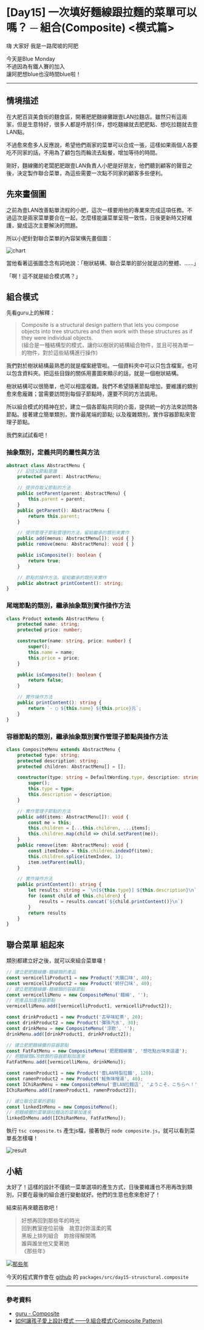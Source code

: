 # [Day15] 一次填好麵線跟拉麵的菜單可以嗎？ ─ 組合(Composite) <模式篇>

嗨 大家好 我是一路爬坡的阿肥   

今天是Blue Monday   
不過因為有鐵人賽的加入   
讓阿肥想blue也沒時間blue啦！   

---

## 情境描述
在大肥百貨美食街的麵食區，開著肥肥麵線攤跟壹LAN拉麵店。雖然只有這兩家，但是生意特好，很多人都是呼朋引伴，想吃麵線就去肥肥點、想吃拉麵就去壹LAN點。

不過愈來愈多人反應說，希望他們兩家的菜單可以合成一張，這樣如果兩個人各要吃不同家的話，不用為了顧包包而輪流去點餐，增加等待的時間。

剛好，麵線攤的老闆肥肥跟壹LAN負責人小肥是好朋友，他們聽到顧客的聲音之後，決定製作聯合菜單，為這些需要一次點不同家的顧客多些便利。

## 先來畫個圖
之前為壹LAN改善點單流程的小肥，這次一樣要用他的專業來完成這項任務。不過這次是兩家菜單要合在一起，怎麼樣能讓菜單呈現一致性，日後更新時又好維護，變成這次主要解決的問題。

所以小肥針對聯合菜單的內容架構先畫個圖：

![chart](https://i.imgur.com/hcDYgmI.png)

當他看著這張圖念念有詞地說：「樹狀結構、聯合菜單的部分就是店的整體、......」

「啊！這不就是組合模式嗎？」

## 組合模式
先看guru上的解釋：
> Composite is a structural design pattern that lets you compose objects into tree structures and then work with these structures as if they were individual objects.   
(組合是一種結構型的模式，讓你以樹狀的結構組合物件，並且可視為單一的物件，對於這些結構進行操作)

我們對於樹狀結構最熟悉的就是檔案總管啦。一個資料夾中可以只包含檔案，也可以包含資料夾。把這些目錄的關係用畫圖來顯示的話，就是一個樹狀結構。

樹狀結構可以很簡單，也可以相當複雜。我們不希望隨著節點增加，要維護的類別愈來愈龐雜；當需要訪問到每個子節點時，還要不同的方法調用。

所以組合模式的精神在於，建立一個各節點共同的介面，提供統一的方法來訪問各節點。接著建立簡單類別，實作最尾端的節點; 以及複雜類別，實作容器節點來管理子節點。

我們來試試看吧！

### 抽象類別，定義共同的屬性與方法
```typescript
abstract class AbstractMenu {
    // 記住父節點是誰
    protected parent: AbstractMenu;

    // 提供存取父節點的方法
    public setParent(parent: AbstractMenu) {
        this.parent = parent;
    }
    public getParent(): AbstractMenu {
        return this.parent;
    }

    // 提供管理子節點管理的方法，留給繼承的類別來實作
    public add(menus: AbstractMenu[]): void { }
    public remove(menu: AbstractMenu): void { }

    public isComposite(): boolean {
        return true;
    }

    // 節點的操作方法，留給繼承的類別來實作
    public abstract printContent(): string;
}
```

### 尾端節點的類別，繼承抽象類別實作操作方法
```typescript
class Product extends AbstractMenu {
    protected name: string;
    protected price: number;

    constructor(name: string, price: number) {
        super();
        this.name = name;
        this.price = price;
    }

    public isComposite(): boolean {
        return false;
    }

    // 實作操作方法
    public printContent(): string {
        return `- ▢ ${this.name} ${this.price}元`;
    }
}
```
### 容器節點的類別，繼承抽象類別實作管理子節點與操作方法

```typescript
class CompositeMenu extends AbstractMenu {
    protected type: string;
    protected description: string;
    protected children: AbstractMenu[] = [];

    constructor(type: string = DefaultWording.type, description: string = DefaultWording.description) {
        super();
        this.type = type;
        this.description = description;
    }

    // 實作管理子節點的方法
    public add(items: AbstractMenu[]): void {
        const me = this;
        this.children = [...this.children, ...items];
        this.children.map(child => child.setParent(me));
    }
    public remove(item: AbstractMenu): void {
        const itemIndex = this.children.indexOf(item);
        this.children.splice(itemIndex, 1);
        item.setParent(null);
    }

    // 實作操作方法
    public printContent(): string {
        let results: string = `\n[${this.type}] ${this.description}\n`;
        for (const child of this.children) {
            results = results.concat(`${child.printContent()}\n`)
        }
        return results
    }
}
```

## 聯合菜單 組起來
類別都建立好之後，就可以來組合菜單囉！
```typescript
// 建立肥肥麵線攤-麵線類的產品
const vermicelliProduct1 = new Product('大腸口味', 40);
const vermicelliProduct2 = new Product('蚵仔口味', 40);
// 建立肥肥麵線攤-麵線類的容器節點
const vermicelliMenu = new CompositeMenu('麵線', '');
// 把產品加進容器節點
vermicelliMenu.add([vermicelliProduct1, vermicelliProduct2]);

const drinkProduct1 = new Product('古早味紅茶', 20);
const drinkProduct2 = new Product('彈珠汽水', 30);
const drinkMenu = new CompositeMenu('涼飲', '');
drinkMenu.add([drinkProduct1, drinkProduct2]);

// 建立肥肥麵線攤的容器節點
const FatFatMenu = new CompositeMenu('肥肥麵線攤', '想吃點台味來這邊');
// 把麵線類&冷飲類的容器節點加進來
FatFatMenu.add([vermicelliMenu, drinkMenu]);

const ramenProduct1 = new Product('壹LAN特製拉麵', 120);
const ramenProduct2 = new Product('鮭魚味噌湯', 40);
const IChiRanMenu = new CompositeMenu('壹LAN拉麵店', 'ようこそ、こちらへ！');
IChiRanMenu.add([ramenProduct1, ramenProduct2]);

// 建立聯合菜單的節點
const linkedInMenu = new CompositeMenu();
// 把麵線攤的菜單跟拉麵店的菜單加進來
linkedInMenu.add([IChiRanMenu, FatFatMenu]);
```

執行 `tsc composite.ts` 產生js檔，接著執行 `node composite.js`，就可以看到菜單長怎樣囉！

![result](https://i.imgur.com/wyYKg2z.png)

## 小結

太好了！這樣的設計不僅統一菜單選項的產生方式，日後要維護也不用再改到類別，只要在最後的組合進行變動就好。他們的生意也愈來愈好了！

結束前再來聽首歌吧！

> 好想再回到那些年的時光   
> 回到教室座位前後　故意討妳溫柔的罵   
> 黑板上排列組合　妳捨得解開嗎   
> 誰與誰坐他又愛著她   
> 《那些年》

[![那些年](https://img.youtube.com/vi/xWzlwGVQ6_Q/0.jpg)](http://www.youtube.com/watch?v=xWzlwGVQ6_Q '那些年')

今天的程式實作會在 [github](https://github.com/showwell0120/Design-Pattern-Typescript-React) 的 `packages/src/day15-strusctural.composite`

---

### 參考資料   

- [guru - Composite](https://refactoring.guru/design-patterns/composite)
- [如何讓孩子愛上設計模式 ——9.組合模式(Composite Pattern)](https://www.itread01.com/articles/1485506384.html)